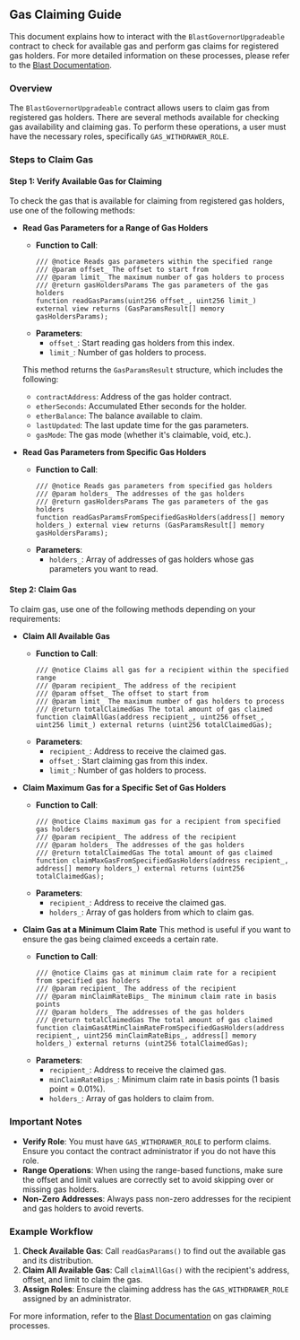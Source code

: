 ## Gas Claiming Guide

This document explains how to interact with the `BlastGovernorUpgradeable` contract to check for available gas and perform gas claims for registered gas holders. For more detailed information on these processes, please refer to the [Blast Documentation](https://docs.blast.io/building/guides/gas-fees).

### Overview
The `BlastGovernorUpgradeable` contract allows users to claim gas from registered gas holders. There are several methods available for checking gas availability and claiming gas. To perform these operations, a user must have the necessary roles, specifically `GAS_WITHDRAWER_ROLE`.

### Steps to Claim Gas

#### Step 1: Verify Available Gas for Claiming
To check the gas that is available for claiming from registered gas holders, use one of the following methods:

- **Read Gas Parameters for a Range of Gas Holders**
  - **Function to Call**:
    ```solidity
    /// @notice Reads gas parameters within the specified range
    /// @param offset_ The offset to start from
    /// @param limit_ The maximum number of gas holders to process
    /// @return gasHoldersParams The gas parameters of the gas holders
    function readGasParams(uint256 offset_, uint256 limit_) external view returns (GasParamsResult[] memory gasHoldersParams);
    ```
  - **Parameters**:
    - `offset_`: Start reading gas holders from this index.
    - `limit_`: Number of gas holders to process.

  This method returns the `GasParamsResult` structure, which includes the following:
  - `contractAddress`: Address of the gas holder contract.
  - `etherSeconds`: Accumulated Ether seconds for the holder.
  - `etherBalance`: The balance available to claim.
  - `lastUpdated`: The last update time for the gas parameters.
  - `gasMode`: The gas mode (whether it's claimable, void, etc.).

- **Read Gas Parameters from Specific Gas Holders**
  - **Function to Call**:
    ```solidity
    /// @notice Reads gas parameters from specified gas holders
    /// @param holders_ The addresses of the gas holders
    /// @return gasHoldersParams The gas parameters of the gas holders
    function readGasParamsFromSpecifiedGasHolders(address[] memory holders_) external view returns (GasParamsResult[] memory gasHoldersParams);
    ```
  - **Parameters**:
    - `holders_`: Array of addresses of gas holders whose gas parameters you want to read.

#### Step 2: Claim Gas
To claim gas, use one of the following methods depending on your requirements:

- **Claim All Available Gas**
  - **Function to Call**:
    ```solidity
    /// @notice Claims all gas for a recipient within the specified range
    /// @param recipient_ The address of the recipient
    /// @param offset_ The offset to start from
    /// @param limit_ The maximum number of gas holders to process
    /// @return totalClaimedGas The total amount of gas claimed
    function claimAllGas(address recipient_, uint256 offset_, uint256 limit_) external returns (uint256 totalClaimedGas);
    ```
  - **Parameters**:
    - `recipient_`: Address to receive the claimed gas.
    - `offset_`: Start claiming gas from this index.
    - `limit_`: Number of gas holders to process.

- **Claim Maximum Gas for a Specific Set of Gas Holders**
  - **Function to Call**:
    ```solidity
    /// @notice Claims maximum gas for a recipient from specified gas holders
    /// @param recipient_ The address of the recipient
    /// @param holders_ The addresses of the gas holders
    /// @return totalClaimedGas The total amount of gas claimed
    function claimMaxGasFromSpecifiedGasHolders(address recipient_, address[] memory holders_) external returns (uint256 totalClaimedGas);
    ```
  - **Parameters**:
    - `recipient_`: Address to receive the claimed gas.
    - `holders_`: Array of gas holders from which to claim gas.

- **Claim Gas at a Minimum Claim Rate**
  This method is useful if you want to ensure the gas being claimed exceeds a certain rate.
  - **Function to Call**:
    ```solidity
    /// @notice Claims gas at minimum claim rate for a recipient from specified gas holders
    /// @param recipient_ The address of the recipient
    /// @param minClaimRateBips_ The minimum claim rate in basis points
    /// @param holders_ The addresses of the gas holders
    /// @return totalClaimedGas The total amount of gas claimed
    function claimGasAtMinClaimRateFromSpecifiedGasHolders(address recipient_, uint256 minClaimRateBips_, address[] memory holders_) external returns (uint256 totalClaimedGas);
    ```
  - **Parameters**:
    - `recipient_`: Address to receive the claimed gas.
    - `minClaimRateBips_`: Minimum claim rate in basis points (1 basis point = 0.01%).
    - `holders_`: Array of gas holders to claim from.



### Important Notes
- **Verify Role**: You must have `GAS_WITHDRAWER_ROLE` to perform claims. Ensure you contact the contract administrator if you do not have this role.
- **Range Operations**: When using the range-based functions, make sure the offset and limit values are correctly set to avoid skipping over or missing gas holders.
- **Non-Zero Addresses**: Always pass non-zero addresses for the recipient and gas holders to avoid reverts.

### Example Workflow
1. **Check Available Gas**: Call `readGasParams()` to find out the available gas and its distribution.
2. **Claim All Available Gas**: Call `claimAllGas()` with the recipient's address, offset, and limit to claim the gas.
3. **Assign Roles**: Ensure the claiming address has the `GAS_WITHDRAWER_ROLE` assigned by an administrator.

For more information, refer to the [Blast Documentation](https://docs.blast.io/building/guides/gas-fees) on gas claiming processes.

